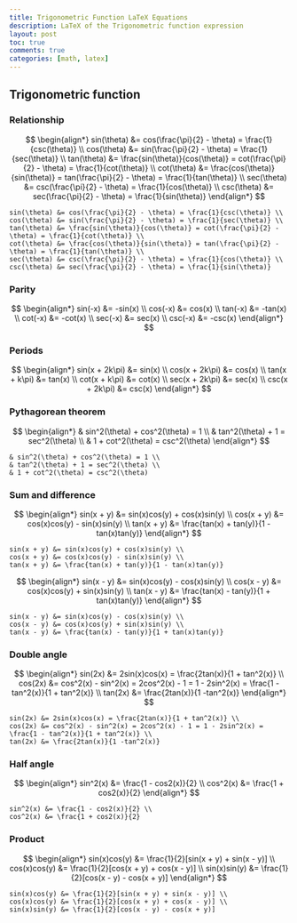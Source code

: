 ```yaml
---
title: Trigonometric Function LaTeX Equations
description: LaTeX of the Trigonometric function expression
layout: post
toc: true
comments: true
categories: [math, latex]
---
```


## Trigonometric function

### Relationship

$$
\begin{align*}
sin(\theta) &= cos(\frac{\pi}{2} - \theta) = \frac{1}{csc(\theta)} \\
cos(\theta) &= sin(\frac{\pi}{2} - \theta) = \frac{1}{sec(\theta)} \\
tan(\theta) &= \frac{sin(\theta)}{cos(\theta)} = cot(\frac{\pi}{2} - \theta) = \frac{1}{cot(\theta)} \\
cot(\theta) &= \frac{cos(\theta)}{sin(\theta)} = tan(\frac{\pi}{2} - \theta) = \frac{1}{tan(\theta)} \\
sec(\theta) &= csc(\frac{\pi}{2} - \theta) = \frac{1}{cos(\theta)} \\
csc(\theta) &= sec(\frac{\pi}{2} - \theta) = \frac{1}{sin(\theta)}
\end{align*}
$$

```text
sin(\theta) &= cos(\frac{\pi}{2} - \theta) = \frac{1}{csc(\theta)} \\
cos(\theta) &= sin(\frac{\pi}{2} - \theta) = \frac{1}{sec(\theta)} \\
tan(\theta) &= \frac{sin(\theta)}{cos(\theta)} = cot(\frac{\pi}{2} - \theta) = \frac{1}{cot(\theta)} \\
cot(\theta) &= \frac{cos(\theta)}{sin(\theta)} = tan(\frac{\pi}{2} - \theta) = \frac{1}{tan(\theta)} \\
sec(\theta) &= csc(\frac{\pi}{2} - \theta) = \frac{1}{cos(\theta)} \\
csc(\theta) &= sec(\frac{\pi}{2} - \theta) = \frac{1}{sin(\theta)}
```

### Parity

$$
\begin{align*}
sin(-x) &= -sin(x) \\
cos(-x) &= cos(x) \\
tan(-x) &= -tan(x) \\
cot(-x) &= -cot(x) \\
sec(-x) &= sec(x) \\
csc(-x) &= -csc(x)
\end{align*}
$$

### Periods

$$
\begin{align*}
sin(x + 2k\pi) &= sin(x) \\
cos(x + 2k\pi) &= cos(x) \\
tan(x + k\pi) &= tan(x) \\
cot(x + k\pi) &= cot(x) \\
sec(x + 2k\pi) &= sec(x) \\
csc(x + 2k\pi) &= csc(x)
\end{align*}
$$

### Pythagorean theorem

$$
\begin{align*}
& sin^2(\theta) + cos^2(\theta) = 1 \\
& tan^2(\theta) + 1 = sec^2(\theta) \\
& 1 + cot^2(\theta) = csc^2(\theta)
\end{align*}
$$

```text
& sin^2(\theta) + cos^2(\theta) = 1 \\
& tan^2(\theta) + 1 = sec^2(\theta) \\
& 1 + cot^2(\theta) = csc^2(\theta)
```

### Sum and difference

$$
\begin{align*}
sin(x + y) &= sin(x)cos(y) + cos(x)sin(y) \\
cos(x + y) &= cos(x)cos(y) - sin(x)sin(y) \\
tan(x + y) &= \frac{tan(x) + tan(y)}{1 - tan(x)tan(y)}
\end{align*}
$$

```text
sin(x + y) &= sin(x)cos(y) + cos(x)sin(y) \\
cos(x + y) &= cos(x)cos(y) - sin(x)sin(y) \\
tan(x + y) &= \frac{tan(x) + tan(y)}{1 - tan(x)tan(y)}
```

$$
\begin{align*}
sin(x - y) &= sin(x)cos(y) - cos(x)sin(y) \\
cos(x - y) &= cos(x)cos(y) + sin(x)sin(y) \\
tan(x - y) &= \frac{tan(x) - tan(y)}{1 + tan(x)tan(y)}
\end{align*}
$$

```text
sin(x - y) &= sin(x)cos(y) - cos(x)sin(y) \\
cos(x - y) &= cos(x)cos(y) + sin(x)sin(y) \\
tan(x - y) &= \frac{tan(x) - tan(y)}{1 + tan(x)tan(y)}
```

### Double angle

$$
\begin{align*}
sin(2x) &= 2sin(x)cos(x) = \frac{2tan(x)}{1 + tan^2(x)} \\
cos(2x) &= cos^2(x) - sin^2(x) = 2cos^2(x) - 1 = 1 - 2sin^2(x) = \frac{1 - tan^2(x)}{1 + tan^2(x)} \\
tan(2x) &= \frac{2tan(x)}{1 -tan^2(x)}
\end{align*}
$$

```text
sin(2x) &= 2sin(x)cos(x) = \frac{2tan(x)}{1 + tan^2(x)} \\
cos(2x) &= cos^2(x) - sin^2(x) = 2cos^2(x) - 1 = 1 - 2sin^2(x) = \frac{1 - tan^2(x)}{1 + tan^2(x)} \\
tan(2x) &= \frac{2tan(x)}{1 -tan^2(x)}
```

### Half angle

$$
\begin{align*}
sin^2(x) &= \frac{1 - cos2(x)}{2} \\
cos^2(x) &= \frac{1 + cos2(x)}{2}
\end{align*}
$$

```text
sin^2(x) &= \frac{1 - cos2(x)}{2} \\
cos^2(x) &= \frac{1 + cos2(x)}{2}
```

### Product

$$
\begin{align*}
sin(x)cos(y) &= \frac{1}{2}[sin(x + y) + sin(x - y)] \\
cos(x)cos(y) &= \frac{1}{2}[cos(x + y) + cos(x - y)] \\
sin(x)sin(y) &= \frac{1}{2}[cos(x - y) - cos(x + y)]
\end{align*}
$$

```text
sin(x)cos(y) &= \frac{1}{2}[sin(x + y) + sin(x - y)] \\
cos(x)cos(y) &= \frac{1}{2}[cos(x + y) + cos(x - y)] \\
sin(x)sin(y) &= \frac{1}{2}[cos(x - y) - cos(x + y)]
```
